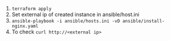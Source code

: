 1. `terraform apply`
2. Set external ip of created instance in ansible/host.ini
3. `ansible-playbook -i ansible/hosts.ini -vD ansible/install-nginx.yaml`
4. To check `curl http://<external ip>`